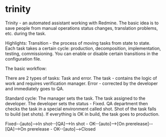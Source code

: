 trinity
=======

Trinity - an automated assistant working with Redmine.
The basic idea is to save people from manual operations status changes, translation problems, etc. during the task.

Highlights:
Transition - the process of moving tasks from state to state.
Each task takes a certain cycle: production, decomposition, implementation, testing, commissioning.
You can enable or disable certain transitions in the configuration file.

The basic workflow:

There are 2 types of tasks: Task and error.
The task - contains the logic of work and requires verification manager.
Error - corrected by the developer and immediately goes to QA.

Standard cycle:
The manager sets the task. The task assigned to the developer.
The developer sets the status - Fixed.
QA department then checks the task in a special environment called shot.
Shot of the task falls to build (set shots).
If everything is OK in build, the task goes to production.

Fixed--[auto]-->In shot--[QA]-->In shot - OK--[auto]-->[On prerelease]--[QA]-->On prerelease - OK--[auto]-->Closed
